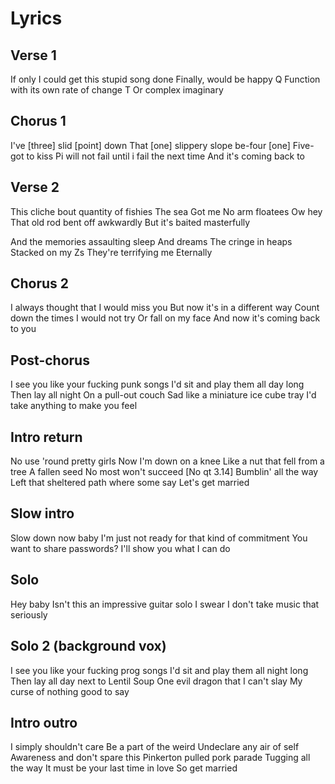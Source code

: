 # Lyrics

## Verse 1

If only I could get this stupid song done
Finally, would be happy
Q
Function with its own rate of change
T
Or complex imaginary

## Chorus 1

I've [three] slid [point] down
That [one] slippery slope be-four [one]
Five-got to kiss
Pi will not fail until i fail the next time
And it's coming back to


## Verse 2

This cliche bout quantity of fishies
The sea
Got me
No arm floatees
Ow hey
That old rod bent off awkwardly
But it's baited masterfully

And the memories assaulting sleep
And dreams
The cringe in heaps
Stacked on my Zs
They're terrifying me
Eternally


## Chorus 2

I always thought that I would miss you
But now it's in a different way
Count down the times I would not try
Or fall on my face
And now it's coming back to you


## Post-chorus

I see you like your fucking punk songs
I'd sit and play them all day long
Then lay all night
On a pull-out couch
Sad like a miniature ice cube tray
I'd take anything to make you feel


## Intro return

No use 'round pretty girls
Now I'm down on a knee
Like a nut that fell from a tree
A fallen seed
No most won't succeed
[No qt 3.14]
Bumblin' all the way
Left that sheltered path where some say
Let's get married


## Slow intro

Slow down now baby
I'm just not ready for that kind of commitment
You want to share passwords?
I'll show you what I can do


## Solo

Hey baby
Isn't this an impressive guitar solo
I swear
I don't take music that seriously


## Solo 2 (background vox)

I see you like your fucking prog songs
I'd sit and play them all night long
Then lay all day next to Lentil Soup
One evil dragon that I can't slay
My curse of nothing good to say


## Intro outro

I simply shouldn't care
Be a part of the weird
Undeclare any air of self
Awareness and don't spare this Pinkerton pulled pork parade
Tugging all the way
It must be your last time in love
So get married
